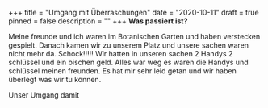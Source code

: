 +++
title = "Umgang mit Überraschungen"
date = "2020-10-11"
draft = true
pinned = false
description = ""
+++
**Was passiert ist?** 

Meine freunde und ich waren im Botanischen Garten und haben verstecken gespielt. Danach kamen wir zu unserem Platz und unsere sachen waren nicht mehr da. Schock!!!!! Wir hatten in unseren sachen 2 Handys 2 schlüssel und ein bischen geld. Alles war weg es waren die Handys und schlüssel meinen freunden. Es hat mir sehr leid getan und wir haben überlegt was wir tu können.

Unser Umgang damit